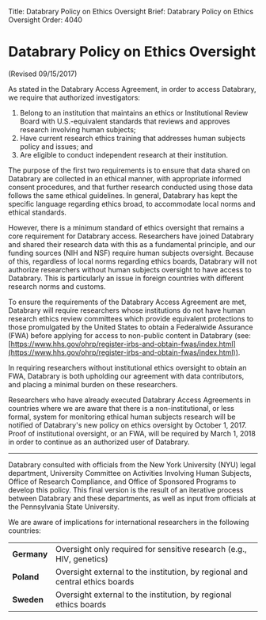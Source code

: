 Title: Databrary Policy on Ethics Oversight
Brief: Databrary Policy on Ethics Oversight
Order: 4040

# Databrary Policy on Ethics Oversight

(Revised 09/15/2017)

As stated in the Databrary Access Agreement, in order to access Databrary, we require that authorized investigators:

1.	Belong to an institution that maintains an ethics or Institutional Review Board with U.S.-equivalent standards that reviews and approves research involving human subjects;
2.	Have current research ethics training that addresses human subjects policy and issues; and
3.	Are eligible to conduct independent research at their institution.

The purpose of the first two requirements is to ensure that data shared on Databrary are collected in an ethical manner, with appropriate informed consent procedures, and that further research conducted using those data follows the same ethical guidelines. In general, Databrary has kept the specific language regarding ethics broad, to accommodate local norms and ethical standards.

However, there is a minimum standard of ethics oversight that remains a core requirement for Databrary access. Researchers have joined Databrary and shared their research data with this as a fundamental principle, and our funding sources (NIH and NSF) require human subjects oversight. Because of this, regardless of local norms regarding ethics boards, Databrary will not authorize researchers without human subjects oversight to have access to Databrary. This is particularly an issue in foreign countries with different research norms and customs. 

To ensure the requirements of the Databrary Access Agreement are met, Databrary will require researchers whose institutions do not have human research ethics review committees which provide equivalent protections to those promulgated by the United States to obtain a Federalwide Assurance (FWA) before applying for access to non-public content in Databrary (see: [https://www.hhs.gov/ohrp/register-irbs-and-obtain-fwas/index.html](https://www.hhs.gov/ohrp/register-irbs-and-obtain-fwas/index.html)). 

In requiring researchers without institutional ethics oversight to obtain an FWA, Databrary is both upholding our agreement with data contributors, and placing a minimal burden on these researchers. 

Researchers who have already executed Databrary Access Agreements in countries where we are aware that there is a non-institutional, or less formal, system for monitoring ethical human subjects research will be notified of Databrary's new policy on ethics oversight by October 1, 2017. Proof of institutional oversight, or an FWA, will be required by March 1, 2018 in order to continue as an authorized user of Databrary.

----------------------------------------------------

Databrary consulted with officials from the New York University (NYU) legal department, University Committee on Activities Involving Human Subjects, Office of Research Compliance, and Office of Sponsored Programs to develop this policy. This final version is the result of an iterative process between Databrary and these departments, as well as input from officials at the Pennsylvania State University.

We are aware of implications for international researchers in the following countries:

<table>
	<tr>
		<td><strong>Germany</strong></td>
		<td>Oversight only required for sensitive research (e.g., HIV, genetics)</td>
	</tr>
	<tr>
		<td><strong>Poland</strong></td>
		<td>Oversight external to the institution, by regional and central ethics boards</td>
	</tr>
	<tr>
		<td><strong>Sweden</strong></td>
		<td>Oversight external to the institution, by regional ethics boards</td>
	</tr>
</table>



